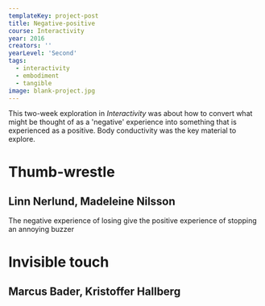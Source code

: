 ```yaml
---
templateKey: project-post
title: Negative-positive
course: Interactivity
year: 2016
creators: ''
yearLevel: 'Second'
tags:
  - interactivity
  - embodiment
  - tangible
image: blank-project.jpg
---
```


This two-week exploration in _Interactivity_ was about how to convert what might be thought of as a 'negative' experience into something that is experienced as a positive. Body conductivity was the key material to explore.

<div className="narrow section">

# Thumb-wrestle
## Linn Nerlund, Madeleine Nilsson

<MauVideo id="0_g1ol4fn5" />
The negative experience of losing give the positive experience of stopping an annoying buzzer

</div>

<div className="narrow section">

# Invisible touch
## Marcus Bader, Kristoffer Hallberg

<MauVideo id="0_2mob7ae1" />

</div>
